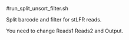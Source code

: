 #run_split_unsort_filter.sh

Split barcode and filter for stLFR reads.

You need to change Reads1 Reads2 and Output.


